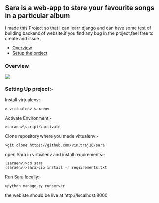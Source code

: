 
## Sara is a web-app to store your favourite songs in a particular album

I made this Project so that I can learn django and can have some test of building backend of website.if you find any bug in the project,feel free to create and issue .

<ul>
	<li><a href="#id1">Overview</a></li>
	<li><a href="#id2">Setup the project</a></li>
</ul>


<div id="id1">
<h3>Overview</h3>
</div>

![](http://i.imgur.com/nwzSvEA.gif)

<div id="id2">
<h3>Setting Up project:-</h3>

Install virtualenv:-

```
> virtualenv saraenv
```
Activate Environment:-

```
>saraenv\scripts\activate
```

Clone repository where you made virtualenv:-

```
>git clone https://github.com/vinitraj10/sara
```

open Sara in virtualenv and install requirements:-

```
(saraenv)>cd sara
(saraenv)>sara>pip install -r requirements.txt
```

Run Sara locally:-

```
>python manage.py runserver
```

the webiste should be live at http://localhost:8000


</div>
